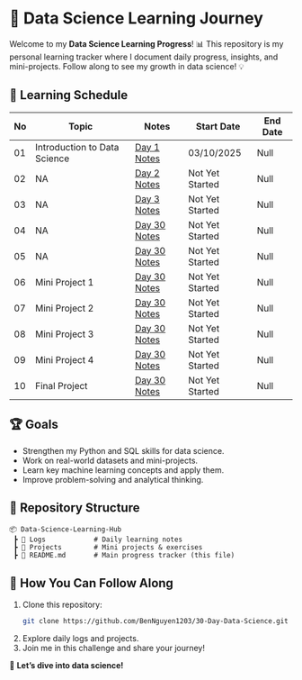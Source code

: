 # 🚀 Data Science Learning Journey

Welcome to my **Data Science Learning Progress**! 📊 This repository is my personal learning tracker where I document daily progress, insights, and mini-projects. Follow along to see my growth in data science! 💡

## 📅 Learning Schedule
| No | Topic | Notes | Start Date | End Date |
|----|------|-------|------|-------|
| 01 | Introduction to Data Science | [Day 1 Notes](Logs/Day-03/Day_03.md) | 03/10/2025 | Null |
| 02 | NA | [Day 2 Notes](Logs/Day-03/Day_03.md) | Not Yet Started | Null |
| 03 | NA | [Day 3 Notes](Logs/Day-03/Day_03.md) | Not Yet Started | Null |
| 04 | NA | [Day 30 Notes](Logs/Day-03/Day_03.md) | Not Yet Started | Null |
| 05 | NA | [Day 30 Notes](Logs/Day-03/Day_03.md) | Not Yet Started | Null |
| 06 | Mini Project 1 | [Day 30 Notes](Logs/Day-03/Day_03.md) | Not Yet Started | Null |
| 07 | Mini Project 2 | [Day 30 Notes](Logs/Day-03/Day_03.md) | Not Yet Started | Null |
| 08 | Mini Project 3 | [Day 30 Notes](Logs/Day-03/Day_03.md) | Not Yet Started | Null |
| 09 | Mini Project 4 | [Day 30 Notes](Logs/Day-03/Day_03.md) | Not Yet Started | Null |
| 10 | Final Project  | [Day 30 Notes](Logs/Day-03/Day_03.md) | Not Yet Started | Null |

## 🏆 Goals
- Strengthen my Python and SQL skills for data science.
- Work on real-world datasets and mini-projects.
- Learn key machine learning concepts and apply them.
- Improve problem-solving and analytical thinking.

## 📂 Repository Structure
```
📦 Data-Science-Learning-Hub
 ┣ 📂 Logs            # Daily learning notes
 ┣ 📂 Projects        # Mini projects & exercises
 ┣ 📜 README.md       # Main progress tracker (this file)
```

## 🎯 How You Can Follow Along
1. Clone this repository:  
   ```bash
   git clone https://github.com/BenNguyen1203/30-Day-Data-Science.git
   ```
2. Explore daily logs and projects.
3. Join me in this challenge and share your journey!

🚀 **Let’s dive into data science!**
